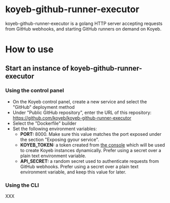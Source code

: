 # koyeb-github-runner-executor

koyeb-github-runner-executor is a golang HTTP server accepting requests from GitHub webhooks, and starting GitHub runners on demand on Koyeb.

# How to use

## Start an instance of koyeb-github-runner-executor

### Using the control panel

* On the Koyeb control panel, create a new service and select the "GitHub" deployment method
* Under "Public GitHub repository", enter the URL of this repository: https://github.com/koyeb/koyeb-github-runner-executor
* Select the "Dockerfile" builder
* Set the following environment variables:
    - **PORT:** 8000. Make sure this value matches the port exposed under the section "Exposing gyour service".
    - **KOYEB_TOKEN:** a token created from [the console](https://app.koyeb.com/user/settings/api) which will be used to create Koyeb instances dynamically. Prefer using a secret over a plain text environment variable.
    - **API_SECRET:** a random secret used to authenticate requests from GitHub webhooks. Prefer using a secret over a plain text environment variable, and keep this value for later.

### Using the CLI

XXX